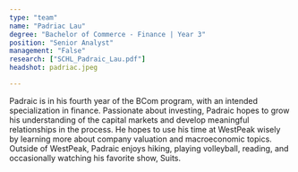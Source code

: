 ```yaml
---
type: "team"
name: "Padriac Lau"
degree: "Bachelor of Commerce - Finance | Year 3"
position: "Senior Analyst"
management: "False"
research: ["SCHL_Padraic_Lau.pdf"]
headshot: padriac.jpeg

---
```



Padraic is in his fourth year of the BCom program, with an intended specialization in finance. Passionate about investing, Padraic hopes to grow his understanding of the capital markets and develop meaningful relationships in the process. He hopes to use his time at WestPeak wisely by learning more about company valuation and macroeconomic topics. Outside of WestPeak, Padraic enjoys hiking, playing volleyball, reading, and occasionally watching his favorite show, Suits.

​
